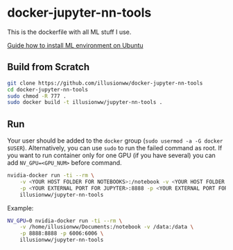 # docker-jupyter-nn-tools

This is the dockerfile with all ML stuff I use.

[Guide how to install ML environment on Ubuntu](https://github.com/illusionww/docker-jupyter-nn-tools/wiki/Installing-CUDA,-Docker-(%3F),-TensorFlow,-Keras-and-Jupyter-on-Ubuntu)

## Build from Scratch
```bash
git clone https://github.com/illusionww/docker-jupyter-nn-tools
cd docker-jupyter-nn-tools
sudo chmod -R 777 .
sudo docker build -t illusionww/jupyter-nn-tools .
```

## Run
Your user should be added to the `docker` group (`sudo usermod -a -G docker $USER`). Alternatively, you can use `sudo` to run the failed command as root. If you want to run container only for one GPU (if you have several) you can add `NV_GPU=<GPU_NUM>` before command.

```bash
nvidia-docker run -ti --rm \
    -v <YOUR HOST FOLDER FOR NOTEBOOKS>:/notebook -v <YOUR HOST FOLDER FOR DATA>:/data \
    -p <YOUR EXTERNAL PORT FOR JUPYTER>:8888 -p <YOUR EXTERNAL PORT FOR TENSORBOARD>:6006 \
    illusionww/jupyter-nn-tools
```
        
Example:
```bash
NV_GPU=0 nvidia-docker run -ti --rm \
    -v /home/illusionww/Documents:/notebook -v /data:/data \
    -p 8888:8888 -p 6006:6006 \
    illusionww/jupyter-nn-tools
```
